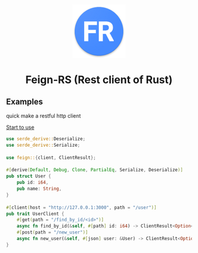 
<div align="center">

![](images/icon.png)

</div>


<h1 align="center">
Feign-RS (Rest client of Rust)
</h1>


## Examples

quick make a restful http client

[Start to use](feign)

```rust
use serde_derive::Deserialize;
use serde_derive::Serialize;

use feign::{client, ClientResult};

#[derive(Default, Debug, Clone, PartialEq, Serialize, Deserialize)]
pub struct User {
    pub id: i64,
    pub name: String,
}

#[client(host = "http://127.0.0.1:3000", path = "/user")]
pub trait UserClient {
    #[get(path = "/find_by_id/<id>")]
    async fn find_by_id(&self, #[path] id: i64) -> ClientResult<Option<User>>;
    #[post(path = "/new_user")]
    async fn new_user(&self, #[json] user: &User) -> ClientResult<Option<String>>;
}
```


